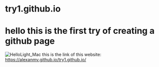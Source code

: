 # try1.github.io
# hello this is the first try of creating a github page
![HelloLight_Mac](https://user-images.githubusercontent.com/56640707/230802506-8115b1e0-e911-4a49-853b-10cc12683f34.png)
this is the link of this website: https://alexanmv.github.io/try1.github.io/
